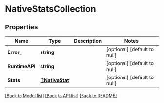# NativeStatsCollection

## Properties
Name | Type | Description | Notes
------------ | ------------- | ------------- | -------------
**Error_** | **string** |  | [optional] [default to null]
**RuntimeAPI** | **string** |  | [optional] [default to null]
**Stats** | [**[]NativeStat**](native_stat.md) |  | [optional] [default to null]

[[Back to Model list]](../README.md#documentation-for-models) [[Back to API list]](../README.md#documentation-for-api-endpoints) [[Back to README]](../README.md)



